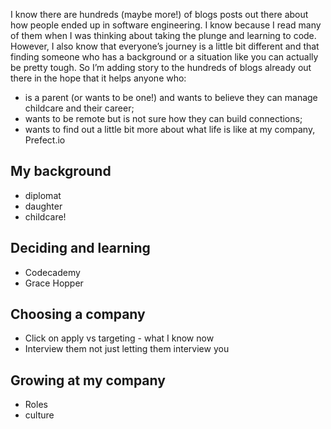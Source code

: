 I know there are hundreds (maybe more!) of blogs posts out there about how people ended up in software engineering.  I know because I read many of them when I was thinking about taking the plunge and learning to code.  However, I also know that everyone’s journey is a little bit different and that finding someone who has a background or a situation like you can actually be pretty tough.  So I’m adding story to the hundreds of blogs already out there in the hope that it helps anyone who: 

- is a parent (or wants to be one!) and wants to believe they can manage childcare and their career;
- wants to be remote but is not sure how they can build connections;
- wants to find out a little bit more about what life is like at my company, Prefect.io

## My background

- diplomat
- daughter
- childcare!

## Deciding and learning

- Codecademy
- Grace Hopper

## Choosing a company

- Click on apply vs targeting - what I know now
- Interview them not just letting them interview you

## Growing at my company

- Roles
- culture
